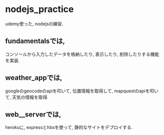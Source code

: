 # nodejs_practice
udemy使った, nodejsの練習.
## fundamentalsでは,
コンソールから入力したデータを格納したり, 表示したり, 削除したりする機能を実装.
## weather_appでは,
googleのgeocodeのapiを叩いて, 位置情報を取得して, mapquestのapiを叩いて, 天気の情報を取得.
## web__serverでは,
herokuに, expressとhbsを使って, 静的なサイトをデプロイする.
